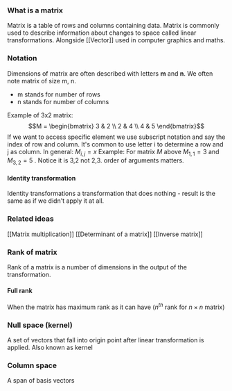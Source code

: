 ### What is a matrix
Matrix is a table of rows and columns containing data.
Matrix is commonly used to describe information about changes to space called linear transformations. 
Alongside [[Vector]] used in computer graphics and maths. 

### Notation
Dimensions of matrix are often described with letters **m** and **n**. We often note matrix of size m, n.
- m stands for number of rows
- n stands for number of columns

Example of 3x2 matrix:
 $$M = \begin{bmatrix} 3 & 2 \\ 2 & 4 \\ 4 & 5 \end{bmatrix}$$
If we want to access specific element we use subscript notation and say the index of row and column. It's common to use letter i to determine a row and j as column. 
In general: $M_{i,j} = x$ 
Example:
For matrix $M$ above $M_{1,1} = 3$ and $M _{3,2} = 5$ . Notice it is 3,2 not 2,3. order of arguments matters.

#### Identity transformation
Identity transformations a transformation that does nothing - result is the same as if we didn't apply it at all.

### Related ideas
[[Matrix multiplication]]
[[Determinant of a matrix]]
[[Inverse matrix]]

### Rank of matrix
Rank of a matrix is a number of dimensions in the output of the transformation. 

#### Full rank
When the matrix has maximum rank as it can have ($n^{th}$ rank for $n \times n$ matrix)

### Null space (kernel)
A set of vectors that fall into origin point after linear transformation is applied.
Also known as kernel

### Column space
A span of basis vectors

